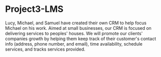 # Project3-LMS

Lucy, Michael, and Samuel have created their own CRM to help focus Michael on his work. Aimed at small businesses, our CRM is focused on delivering services to peoples' houses. We will promote our clients' companies growth by helping them keep track of their customer's contact info (address, phone number, and email), time availability, schedule services, and tracks services provided.